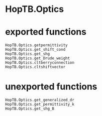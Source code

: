 # HopTB.Optics


# exported functions
```@docs
HopTB.Optics.getpermittivity
HopTB.Optics.get_shift_cond
HopTB.Optics.get_shg
HopTB.Optics.get_Drude_weight
HopTB.Optics.cltberryconnection
HopTB.Optics.cltshiftvector
```

# unexported functions
```@docs
HopTB.Optics.get_generalized_dr
HopTB.Optics.get_permittivity_k
HopTB.Optics.get_shg_B
```
